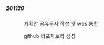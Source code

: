 ##### 201120

<ol>
    <ol>
        기획안 공유문서 작성 및 wbs 통합
    </ol>
    <ol>
         github 리포지토리 생성
    </ol>
</ol>



